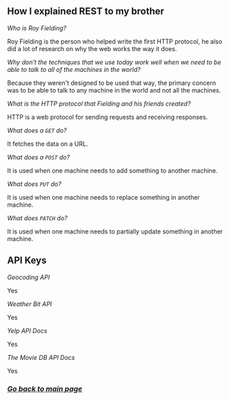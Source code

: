 ## How I explained REST to my brother

*Who is Roy Fielding?*

Roy Fielding is the person who helped write the first HTTP protocol, he also did a lot of research on why the web works the way it does.

*Why don’t the techniques that we use today work well when we need to be able to talk to all of the machines in the world?*

Because they weren't designed to be used that way, the primary concern was to be able to talk to any machine in the world and not all the machines.

*What is the HTTP protocol that Fielding and his friends created?*

HTTP is a web protocol for sending requests and receiving responses.

*What does a `GET` do?*

It fetches the data on a URL.

*What does a `POST` do?*

It is used when one machine needs to add something to another machine.

*What does `PUT` do?*

It is used when one machine needs to replace something in another machine.

*What does `PATCH` do?*

It is used when one machine needs to partially update something in another machine.

## API Keys

*Geocoding API*

Yes

*Weather Bit API*

Yes

*Yelp API Docs*

Yes

*The Movie DB API Docs*

Yes

### [_Go back to main page_](README.md)